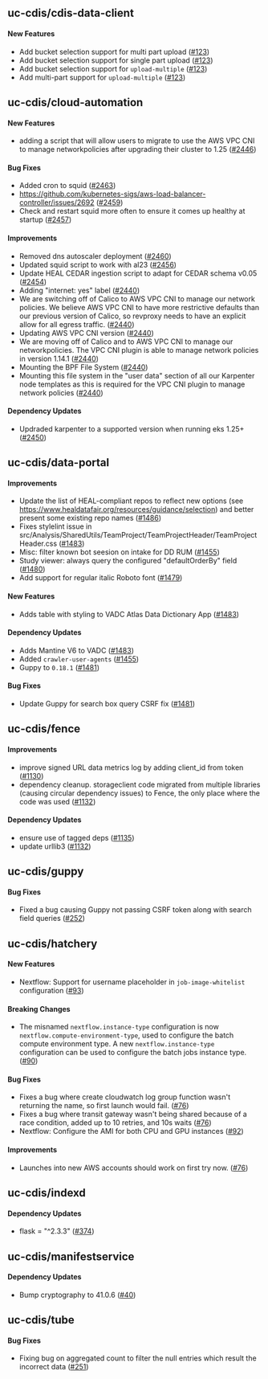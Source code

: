 ## uc-cdis/cdis-data-client

#### New Features
  - Add bucket selection support for multi part upload ([#123](https://github.com/uc-cdis/cdis-data-client/pull/123)) 
  - Add bucket selection support for single part upload ([#123](https://github.com/uc-cdis/cdis-data-client/pull/123)) 
  - Add bucket selection support for `upload-multiple` ([#123](https://github.com/uc-cdis/cdis-data-client/pull/123)) 
  - Add multi-part support for `upload-multiple` ([#123](https://github.com/uc-cdis/cdis-data-client/pull/123)) 

## uc-cdis/cloud-automation

#### New Features
  - adding a script that will allow users to migrate to use the AWS VPC CNI to 
    manage networkpolicies after upgrading their cluster to 1.25 ([#2446](https://github.com/uc-cdis/cloud-automation/pull/2446)) 

#### Bug Fixes
  - Added cron to squid ([#2463](https://github.com/uc-cdis/cloud-automation/pull/2463)) 
  - https://github.com/kubernetes-sigs/aws-load-balancer-controller/issues/2692 
    ([#2459](https://github.com/uc-cdis/cloud-automation/pull/2459))
  - Check and restart squid more often to ensure it comes up healthy at startup 
    ([#2457](https://github.com/uc-cdis/cloud-automation/pull/2457))

#### Improvements
  - Removed dns autoscaler deployment ([#2460](https://github.com/uc-cdis/cloud-automation/pull/2460)) 
  - Updated squid script to work with al23 ([#2456](https://github.com/uc-cdis/cloud-automation/pull/2456)) 
  - Update HEAL CEDAR ingestion script to adapt for CEDAR schema v0.05 ([#2454](https://github.com/uc-cdis/cloud-automation/pull/2454)) 
  - Adding "internet: yes" label ([#2440](https://github.com/uc-cdis/cloud-automation/pull/2440)) 
  - We are switching off of Calico to AWS VPC CNI to manage our network 
    policies. We believe AWS VPC CNI to have more restrictive defaults than our 
    previous version of Calico, so revproxy needs to have an explicit allow for 
    all egress traffic. ([#2440](https://github.com/uc-cdis/cloud-automation/pull/2440)) 
  - Updating AWS VPC CNI version ([#2440](https://github.com/uc-cdis/cloud-automation/pull/2440)) 
  - We are moving off of Calico and to AWS VPC CNI to manage our 
    networkpolicies. The VPC CNI plugin is able to manage network policies in 
    version 1.14.1 ([#2440](https://github.com/uc-cdis/cloud-automation/pull/2440)) 
  - Mounting the BPF File System ([#2440](https://github.com/uc-cdis/cloud-automation/pull/2440)) 
  - Mounting this file system in the "user data" section of all our Karpenter 
    node templates as this is required for the VPC CNI plugin to manage network 
    policies ([#2440](https://github.com/uc-cdis/cloud-automation/pull/2440))

#### Dependency Updates
  - Updraded karpenter to a supported version when running eks 1.25+ ([#2450](https://github.com/uc-cdis/cloud-automation/pull/2450)) 

## uc-cdis/data-portal

#### Improvements
  - Update the list of HEAL-compliant repos to reflect new options (see 
    https://www.healdatafair.org/resources/guidance/selection) and better 
    present some existing repo names ([#1486](https://github.com/uc-cdis/data-portal/pull/1486)) 
  - Fixes stylelint issue in 
    src/Analysis/SharedUtils/TeamProject/TeamProjectHeader/TeamProjectHeader.css
    ([#1483](https://github.com/uc-cdis/data-portal/pull/1483))
  - Misc: filter known bot seesion on intake for DD RUM ([#1455](https://github.com/uc-cdis/data-portal/pull/1455)) 
  - Study viewer: always query the configured "defaultOrderBy" field ([#1480](https://github.com/uc-cdis/data-portal/pull/1480)) 
  - Add support for regular italic Roboto font ([#1479](https://github.com/uc-cdis/data-portal/pull/1479)) 

#### New Features
  - Adds table with styling to VADC Atlas Data Dictionary App ([#1483](https://github.com/uc-cdis/data-portal/pull/1483)) 

#### Dependency Updates
  - Adds Mantine V6 to VADC ([#1483](https://github.com/uc-cdis/data-portal/pull/1483)) 
  - Added `crawler-user-agents` ([#1455](https://github.com/uc-cdis/data-portal/pull/1455)) 
  - Guppy to `0.18.1` ([#1481](https://github.com/uc-cdis/data-portal/pull/1481)) 

#### Bug Fixes
  - Update Guppy for search box query CSRF fix ([#1481](https://github.com/uc-cdis/data-portal/pull/1481)) 

## uc-cdis/fence

#### Improvements
  - improve signed URL data metrics log by adding client_id from token ([#1130](https://github.com/uc-cdis/fence/pull/1130)) 
  - dependency cleanup. storageclient code migrated from multiple libraries 
    (causing circular dependency issues) to Fence, the only place where the 
    code was used ([#1132](https://github.com/uc-cdis/fence/pull/1132))

#### Dependency Updates
  - ensure use of tagged deps ([#1135](https://github.com/uc-cdis/fence/pull/1135)) 
  - update urllib3 ([#1132](https://github.com/uc-cdis/fence/pull/1132))

## uc-cdis/guppy

#### Bug Fixes
  - Fixed a bug causing Guppy not passing CSRF token along with search field 
    queries ([#252](https://github.com/uc-cdis/guppy/pull/252))

## uc-cdis/hatchery

#### New Features
  - Nextflow: Support for username placeholder in `job-image-whitelist` 
    configuration ([#93](https://github.com/uc-cdis/hatchery/pull/93))

#### Breaking Changes
  - The misnamed `nextflow.instance-type` configuration is now 
    `nextflow.compute-environment-type`, used to configure the batch compute 
    environment type. A new `nextflow.instance-type` configuration can be used 
    to configure the batch jobs instance type. ([#90](https://github.com/uc-cdis/hatchery/pull/90)) 

#### Bug Fixes
  - Fixes a bug where create cloudwatch log group function wasn't returning the 
    name, so first launch would fail. ([#76](https://github.com/uc-cdis/hatchery/pull/76)) 
  - Fixes a bug where transit gateway wasn't being shared because of a race 
    condition, added up to 10 retries, and 10s waits ([#76](https://github.com/uc-cdis/hatchery/pull/76)) 
  - Nextflow: Configure the AMI for both CPU and GPU instances ([#92](https://github.com/uc-cdis/hatchery/pull/92)) 

#### Improvements
  - Launches into new AWS accounts should work on first try now. ([#76](https://github.com/uc-cdis/hatchery/pull/76)) 

## uc-cdis/indexd

#### Dependency Updates
  - flask = "^2.3.3" ([#374](https://github.com/uc-cdis/indexd/pull/374))

## uc-cdis/manifestservice

#### Dependency Updates
  - Bump cryptography to 41.0.6 ([#40](https://github.com/uc-cdis/manifestservice/pull/40)) 

## uc-cdis/tube

#### Bug Fixes
  - Fixing bug on aggregated count to filter the null entries which result the 
    incorrect data ([#251](https://github.com/uc-cdis/tube/pull/251))


